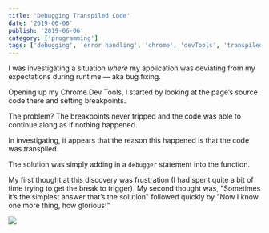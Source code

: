 ```yaml
---
title: 'Debugging Transpiled Code'
date: '2019-06-06'
publish: '2019-06-06'
category: ['programming']
tags: ['debugging', 'error handling', 'chrome', 'devTools', 'transpiled']
---
```


I was investigating a situation _where_ my application was deviating from my expectations during runtime — aka bug fixing.

Opening up my Chrome Dev Tools, I started by looking at the page’s source code there and setting breakpoints.

The problem? The breakpoints never tripped and the code was able to continue along as if nothing happened.

In investigating, it appears that the reason this happened is that the code was transpiled.

The solution was simply adding in a `debugger` statement into the function.

My first thought at this discovery was frustration (I had spent quite a bit of time trying to get the break to trigger). My second thought was, "Sometimes it’s the simplest answer that’s the solution" followed quickly by "Now I know one more thing, how glorious!"

![](https://res.cloudinary.com/scweiss1/image/upload/v1593194962/code-comments/handle-click-debugger_v3u1lj.png)
